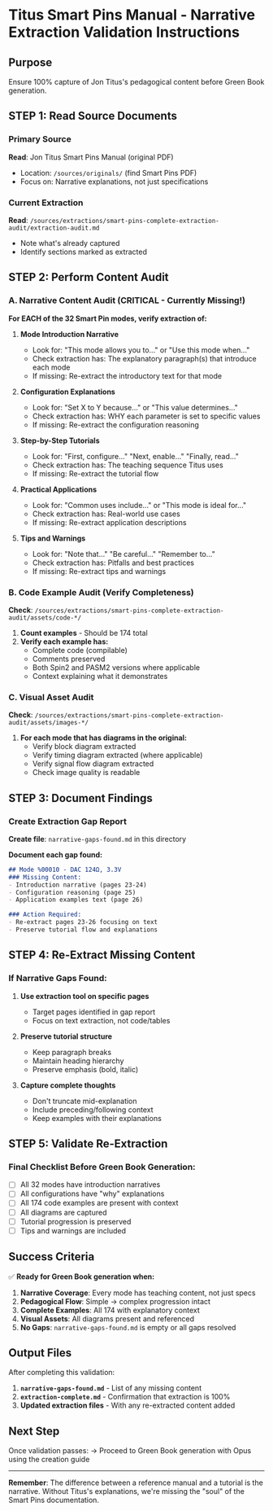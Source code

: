 # Titus Smart Pins Manual - Narrative Extraction Validation Instructions

## Purpose
Ensure 100% capture of Jon Titus's pedagogical content before Green Book generation.

## STEP 1: Read Source Documents

### Primary Source
**Read**: Jon Titus Smart Pins Manual (original PDF)
- Location: `/sources/originals/` (find Smart Pins PDF)
- Focus on: Narrative explanations, not just specifications

### Current Extraction
**Read**: `/sources/extractions/smart-pins-complete-extraction-audit/extraction-audit.md`
- Note what's already captured
- Identify sections marked as extracted

## STEP 2: Perform Content Audit

### A. Narrative Content Audit (CRITICAL - Currently Missing!)

**For EACH of the 32 Smart Pin modes, verify extraction of:**

1. **Mode Introduction Narrative**
   - Look for: "This mode allows you to..." or "Use this mode when..."
   - Check extraction has: The explanatory paragraph(s) that introduce each mode
   - If missing: Re-extract the introductory text for that mode

2. **Configuration Explanations**
   - Look for: "Set X to Y because..." or "This value determines..."
   - Check extraction has: WHY each parameter is set to specific values
   - If missing: Re-extract the configuration reasoning

3. **Step-by-Step Tutorials**
   - Look for: "First, configure..." "Next, enable..." "Finally, read..."
   - Check extraction has: The teaching sequence Titus uses
   - If missing: Re-extract the tutorial flow

4. **Practical Applications**
   - Look for: "Common uses include..." or "This mode is ideal for..."
   - Check extraction has: Real-world use cases
   - If missing: Re-extract application descriptions

5. **Tips and Warnings**
   - Look for: "Note that..." "Be careful..." "Remember to..."
   - Check extraction has: Pitfalls and best practices
   - If missing: Re-extract tips and warnings

### B. Code Example Audit (Verify Completeness)

**Check**: `/sources/extractions/smart-pins-complete-extraction-audit/assets/code-*/`

1. **Count examples** - Should be 174 total
2. **Verify each example has:**
   - Complete code (compilable)
   - Comments preserved
   - Both Spin2 and PASM2 versions where applicable
   - Context explaining what it demonstrates

### C. Visual Asset Audit

**Check**: `/sources/extractions/smart-pins-complete-extraction-audit/assets/images-*/`

1. **For each mode that has diagrams in the original:**
   - Verify block diagram extracted
   - Verify timing diagram extracted (where applicable)
   - Verify signal flow diagram extracted
   - Check image quality is readable

## STEP 3: Document Findings

### Create Extraction Gap Report

**Create file**: `narrative-gaps-found.md` in this directory

**Document each gap found:**
```markdown
## Mode %00010 - DAC 124Ω, 3.3V
### Missing Content:
- Introduction narrative (pages 23-24)
- Configuration reasoning (page 25)
- Application examples text (page 26)

### Action Required:
- Re-extract pages 23-26 focusing on text
- Preserve tutorial flow and explanations
```

## STEP 4: Re-Extract Missing Content

### If Narrative Gaps Found:

1. **Use extraction tool on specific pages**
   - Target pages identified in gap report
   - Focus on text extraction, not code/tables

2. **Preserve tutorial structure**
   - Keep paragraph breaks
   - Maintain heading hierarchy
   - Preserve emphasis (bold, italic)

3. **Capture complete thoughts**
   - Don't truncate mid-explanation
   - Include preceding/following context
   - Keep examples with their explanations

## STEP 5: Validate Re-Extraction

### Final Checklist Before Green Book Generation:

- [ ] All 32 modes have introduction narratives
- [ ] All configurations have "why" explanations  
- [ ] All 174 code examples are present with context
- [ ] All diagrams are captured
- [ ] Tutorial progression is preserved
- [ ] Tips and warnings are included

## Success Criteria

✅ **Ready for Green Book generation when:**

1. **Narrative Coverage**: Every mode has teaching content, not just specs
2. **Pedagogical Flow**: Simple → complex progression intact
3. **Complete Examples**: All 174 with explanatory context
4. **Visual Assets**: All diagrams present and referenced
5. **No Gaps**: `narrative-gaps-found.md` is empty or all gaps resolved

## Output Files

After completing this validation:

1. **`narrative-gaps-found.md`** - List of any missing content
2. **`extraction-complete.md`** - Confirmation that extraction is 100%
3. **Updated extraction files** - With any re-extracted content added

## Next Step

Once validation passes:
→ Proceed to Green Book generation with Opus using the creation guide

---

**Remember**: The difference between a reference manual and a tutorial is the narrative. Without Titus's explanations, we're missing the "soul" of the Smart Pins documentation.